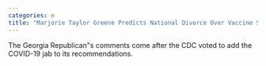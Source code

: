 ```yaml
---
categories: e
title: "Marjorie Taylor Greene Predicts National Divorce Over Vaccine Schedule"
---
```

The Georgia Republican"s comments come after the CDC voted to add the COVID-19 jab to its recommendations.